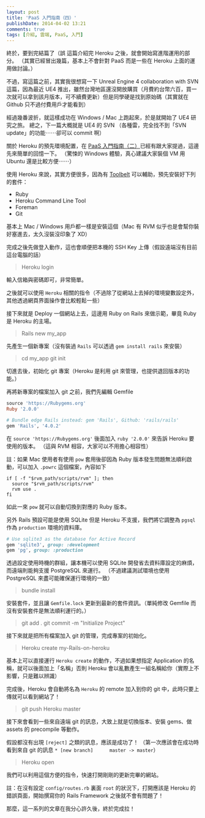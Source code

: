 ```yaml
---
layout: post
title: 'PaaS 入門指南（四）'
publishDate: 2014-04-02 13:21
comments: true
tags: [介紹, 雲端, PaaS, 入門]
---
```

終於，要到完結篇了（誤
這篇介紹完 Heroku 之後，就會開始寫進階運用的部分。
（其實已經冒出幾篇，基本上不會針對 PaaS 而是一些在 Heroku 上面的運用做討論。）

不過，寫這篇之前，其實我很想寫一下 Unreal Engine 4 collaboration with SVN 這篇，因為最近 UE4 推出，雖然台灣地區還沒開放購買（月費約台幣六百，買一次就可以拿到該月版本，可不續費更新）但是同學硬是找到原始碼（其實就在 Github 只不過付費用戶才能看到）

經過幾番波折，就這樣成功在 Windows / Mac 上跑起來，於是就開始了 UE4 研究之旅。
總之，下一篇大概就是 UE4 的 SVN （各種雷，完全找不到「SVN update」的功能⋯⋯卻可以 commit 啊）

<!--more-->

關於 Heroku 的預先環境配置，在 [PaaS 入門指南（二）](https://blog.frost.tw/posts/2014/01/21/getting-started-paas-2)已經有跟大家提過，這邊先來簡單的回憶一下。
（驚悚的 Windows 體驗，真心建議大家裝個 VM 用 Ubuntu 還是比較方便⋯⋯）

使用 Heroku 來說，其實方便很多，因為有 [Toolbelt](https://toolbelt.Heroku.com/) 可以輔助，預先安裝好下列的套件：
* Ruby
* Heroku Command Line Tool
* Foreman
* Git

基本上 Mac / Windows 用戶都一樣是安裝這個（Mac 有 RVM 似乎也是會幫你裝好塞進去，太久沒裝沒印象了 XD）

完成之後先做登入動作，這也會順便把本機的 SSH Key 上傳（假設遠端沒有目前這台電腦的話）

> Heroku login

輸入信箱與密碼即可，非常簡單。

之後就可以使用 `Heroku` 相關的指令（不過除了從網站上去掉的環境變數設定外，其他透過網頁界面操作會比較輕鬆一些）

接下來就是 Deploy 一個網站上去，這邊用 Ruby on Rails 來做示範，畢竟 Ruby 是 Heroku 的主場。

> Rails new my_app

先產生一個新專案（沒有裝過 `Rails` 可以透過 `gem install rails` 來安裝）

> cd my_app
> git init

切進去後，初始化 git 專案（Heroku 是利用 git 來管理，也提供退回版本的功能。）

再將新專案的檔案加入 git 之前，我們先編輯 Gemfile

```Ruby Gemfile
source 'https://Rubygems.org'
Ruby '2.0.0'

# Bundle edge Rails instead: gem 'Rails', Github: 'rails/rails'
gem 'Rails', '4.0.2'
```

在 `source 'https://Rubygems.org'` 後面加入 `ruby '2.0.0'` 來告訴 Heroku 要使用的版本。
（這與 RVM 相容，大家可以不用擔心相容性）

註：如果 Mac 使用者有使用 `pow` 套用後卻因為 Ruby 版本發生問題無法順利啟動，可以加入 `.powrc` 這個檔案，內容如下

```shell .powrc
if [ -f "$rvm_path/scripts/rvm" ]; then
  source "$rvm_path/scripts/rvm"
  rvm use .
fi
```

如此一來 `pow` 就可以自動切換到對應的 Ruby 版本。

另外 Rails 預設可能是使用 SQLite 但是 Heroku 不支援，我們將它調整為 `pgsql` 作為 `production` 環境的資料庫。

```Ruby Gemfile
# Use sqlite3 as the database for Active Record
gem 'sqlite3', group: :development
gem 'pg', group: :production
```

透過設定使用時機的群組，讓本機可以使用 SQLite 開發省去資料庫設定的麻煩，而遠端則能夠支援 PostgreSQL 來運行。
（不過建議測試環境也使用 PostgreSQL 來盡可能確保運行環境的一致）

> bundle install

安裝套件，並且讓 `Gemfile.lock` 更新到最新的套件資訊。（單純修改 Gemfile 而沒有安裝套件是無法順利運行的。）

> git add .
> git commit -m "Initialize Project"

接下來就是把所有檔案加入 git 的管理，完成專案的初始化。

> Heroku create my-Rails-on-heroku

基本上可以直接運行 `Heroku create` 的動作，不過如果想指定 Application 的名稱，就可以後面加上「名稱」否則 Heroku 會以亂數產生一組名稱給你（實際上不影響，只是難以辨識）

完成後，Heroku 會自動將名為 `Heroku` 的 remote 加入到你的 git 中，此時只要上傳就可以看到網站了！

> git push Heroku master

接下來會看到一些來自遠端 git 的訊息，大致上就是切換版本、安裝 gems、做 assets 的 precompile 等動作。

假設都沒有出現 `[reject]` 之類的訊息，應該是成功了！
（第一次應該會在成功時看到來自 git 的訊息 `* [new branch]      master -> master`）

> Heroku open

我們可以利用這個方便的指令，快速打開剛剛的更新完畢的網站。

註：在沒有設定 `config/routes.rb` 裏面 `root` 的狀況下，打開應該是 Heroku 的錯誤頁面，開始撰寫你的 Rails Framework 之後就不會有問題了！

那麼，這一系列的文章在我分心許久後，終於完成拉！
